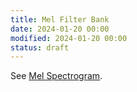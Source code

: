 ```yaml
---
title: Mel Filter Bank
date: 2024-01-20 00:00
modified: 2024-01-20 00:00
status: draft
---
```


See [Mel Spectrogram](melspectrogram.md).